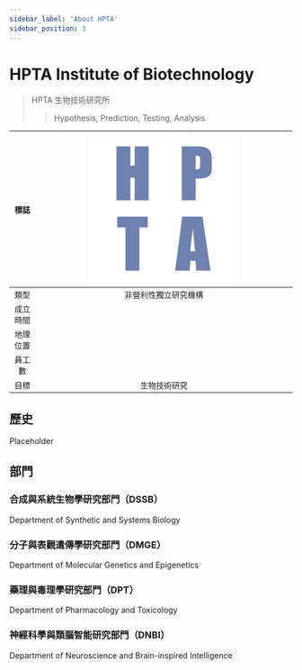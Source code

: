 ```yaml
---
sidebar_label: 'About HPTA'
sidebar_position: 3
---
```


# HPTA Institute of Biotechnology
>HPTA 生物技術研究所
>>Hypothesis, Prediction, Testing, Analysis

|標誌|<img src="https://raw.githubusercontent.com/Monoginryoso/ocwiki/18caed71814a48b64c704f92ca0261e2bcdcda90/static/img/hpta.svg" width="60%" />|
|:--:|:--:|
|類型|非營利性獨立研究機構|
|成立時間| |
|地理位置| |
|員工數| |
|目標|生物技術研究|

## 歷史
  Placeholder

## 部門
  ### 合成與系統生物學研究部門（DSSB）
  Department of Synthetic and Systems Biology
  ### 分子與表觀遺傳學研究部門（DMGE）
  Department of Molecular Genetics and Epigenetics
  ### 藥理與毒理學研究部門（DPT）
  Department of Pharmacology and Toxicology
  ### 神經科學與類腦智能研究部門（DNBI）
  Department of Neuroscience and Brain-inspired Intelligence